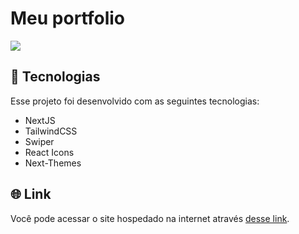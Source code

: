 # Meu portfolio

<img src="/assets/portfolio.png"/>

## 🚀 Tecnologias

Esse projeto foi desenvolvido com as seguintes tecnologias:

- NextJS
- TailwindCSS
- Swiper
- React Icons
- Next-Themes

## 🌐 Link

Você pode acessar o site hospedado na internet através [desse link](https://portfolio-winkelstrotersergio.vercel.app/).
